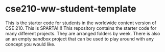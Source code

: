 # cse210-ww-student-template
This is the starter code for students in the worldwide content version of CSE 210.
This is SPARTA!!!!
This repository contains the starter code for many different projects. They are arranged folders by week. There is also an an empty sandbox project that can be used to play around with any concept you would like.
